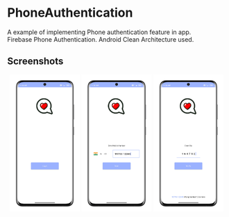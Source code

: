 # PhoneAuthentication
A example of implementing Phone authentication feature in app. <br>
Firebase Phone Authentication. Android Clean Architecture used.

Screenshots
-----------------
<p align="center">
<img src="/images/login_screen.png" width="32%"/>
<img src="/images/phoneNum_screen.png" width="32%"/>
<img src="/images/otp_screen.png" width="32%"/>
</p>
